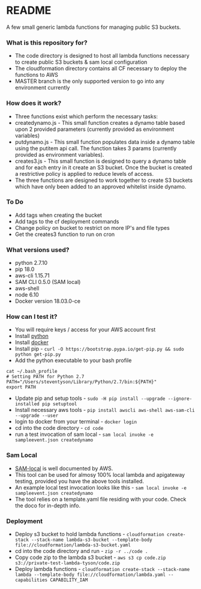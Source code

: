 # README #
A few small generic lambda functions for managing public S3 buckets.

### What is this repository for? ###
* The code directory is designed to host all lambda functions necessary to create public S3 buckets & sam local configuration
* The cloudformation directory contains all CF necessary to deploy the functions to AWS
* MASTER branch is the only supported version to go into any environment currently

### How does it work? ###
* Three functions exist which perform the necessary tasks:
* createdynamo.js - This small function creates a dynamo table based upon 2 provided parameters (currently provided as environment variables)
* putdynamo.js - This small function populates data inside a dynamo table using the putitem api call. The function takes 3 params (currently provided as environment variables).
* creates3.js - This small function is designed to query a dynamo table and for each entry in it create an S3 bucket. Once the bucket is created a restrictive policy is applied to reduce levels of access.
* The three functions are designed to work together to create S3 buckets which have only been added to an approved whitelist inside dynamo.

### To Do ###
* Add tags when creating the bucket
* Add tags to the cf deployment commands
* Change policy on bucket to restrict on more IP's and file types
* Get the creates3 function to run on cron

### What versions used? ###
* python 2.7.10
* pip 18.0
* aws-cli 1.15.71
* SAM CLI 0.5.0 (SAM local)
* aws-shell
* node 6.10
* Docker version 18.03.0-ce

### How can I test it? ###
* You will require keys / access for your AWS account first
* Install [python](https://www.python.org/downloads/)
* Install [docker](https://docs.docker.com/docker-for-mac/install/)
* Install pip - `curl -O https://bootstrap.pypa.io/get-pip.py && sudo python get-pip.py`
* Add the python executable to your bash profile
```
cat ~/.bash_profile
# Setting PATH for Python 2.7
PATH="/Users/steventyson/Library/Python/2.7/bin:${PATH}"
export PATH
```
* Update pip and setup tools - `sudo -H pip install --upgrade --ignore-installed pip setuptool`
* Install necessary aws tools - `pip install awscli aws-shell aws-sam-cli --upgrade --user`
* login to docker from your terminal - `docker login`
* cd into the code directory - `cd code`
* run a test invocation of sam local - `sam local invoke -e sampleevent.json createdynamo`

### Sam Local ###
* [SAM-local](https://docs.aws.amazon.com/lambda/latest/dg/test-sam-cli.html) is well documented by AWS.
* This tool can be used for almosy 100% local lambda and apigateway testing, provided you have the above tools installed.
* An example local test invocation looks like this - `sam local invoke -e sampleevent.json createdynamo`
* The tool relies on a template.yaml file residing with your code. Check the doco for in-depth info.

### Deployment ###
* Deploy s3 bucket to hold lambda functions - `cloudformation create-stack --stack-name lambda-s3-bucket --template-body file://cloudformation/lambda-s3-bucket.yaml`
* cd into the code directory and run - `zip -r ../code .`
* Copy code zip to the lambda s3 bucket -  `aws s3 cp code.zip s3://private-test-lambda-tyson/code.zip`
* Deploy lambda functions - `cloudformation create-stack --stack-name lambda --template-body file://cloudformation/lambda.yaml --capabilities CAPABILITY_IAM`
